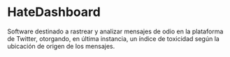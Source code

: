 # HateDashboard

Software destinado a rastrear y analizar mensajes de odio en la plataforma de Twitter, otorgando, en última instancia, un índice de toxicidad según la ubicación de origen de los mensajes.

